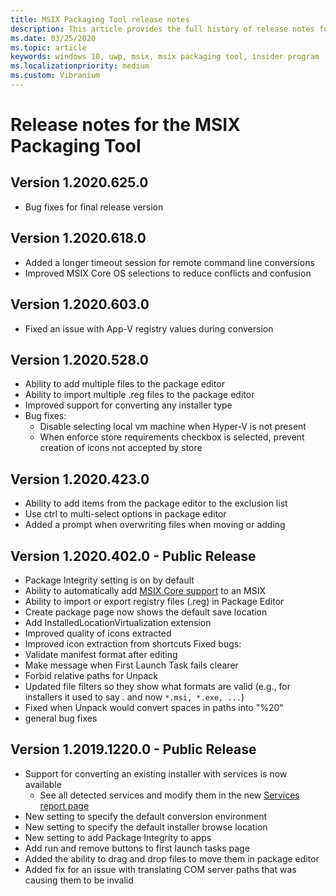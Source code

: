 ```yaml
---
title: MSIX Packaging Tool release notes
description: This article provides the full history of release notes for different versions of the MSIX Packaging Tool.
ms.date: 03/25/2020
ms.topic: article
keywords: windows 10, uwp, msix, msix packaging tool, insider program
ms.localizationpriority: medium
ms.custom: Vibranium
---
```


# Release notes for the MSIX Packaging Tool

## Version 1.2020.625.0
- Bug fixes for final release version

## Version 1.2020.618.0
- Added a longer timeout session for remote command line conversions
- Improved MSIX Core OS selections to reduce conflicts and confusion

## Version 1.2020.603.0
- Fixed an issue with App-V registry values during conversion

## Version 1.2020.528.0
- Ability to add multiple files to the package editor
- Ability to import multiple .reg files to the package editor
- Improved support for converting any installer type
- Bug fixes:
	- Disable selecting local vm machine when Hyper-V is not present
	- When enforce store requirements checkbox is selected, prevent creation of icons not accepted by store

## Version 1.2020.423.0
- Ability to add items from the package editor to the exclusion list
- Use ctrl to multi-select options in package editor
- Added a prompt when overwriting files when moving or adding

## Version 1.2020.402.0 - Public Release
- Package Integrity setting is on by default
- Ability to automatically add [MSIX Core support](../../msix-core/msixcore.md) to an MSIX
- Ability to import or export registry files (.reg) in Package Editor
- Create package page now shows the default save location
- Add InstalledLocationVirtualization extension
- Improved quality of icons extracted
- Improved icon extraction from shortcuts
Fixed bugs:
- Validate manifest format after editing 
- Make message when First Launch Task fails clearer 
- Forbid relative paths for Unpack 
- Updated file filters so they show what formats are valid (e.g., for installers it used to say *.* and now `*.msi, *.exe, ...`) 
- Fixed when Unpack would convert spaces in paths into "%20"
- general bug fixes

## Version 1.2019.1220.0 - Public Release
- Support for converting an existing installer with services is now available
  - See all detected services and modify them in the new [Services report page](../convert-an-installer-with-services.md)
- New setting to specify the default conversion environment
- New setting to specify the default installer browse location
- New setting to add Package Integrity to apps
- Add run and remove buttons to first launch tasks page
- Added the ability to drag and drop files to move them in package editor
- Added fix for an issue with translating COM server paths that was causing them to be invalid

